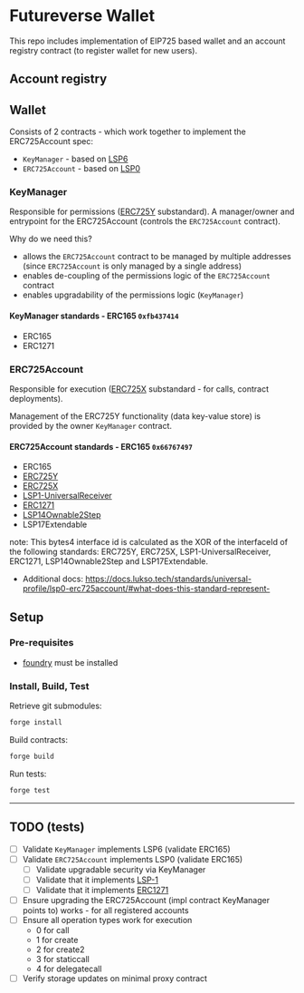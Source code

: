 # Futureverse Wallet

This repo includes implementation of EIP725 based wallet and an account registry contract (to register wallet for new users).

## Account registry

## Wallet

Consists of 2 contracts - which work together to implement the ERC725Account spec:

- `KeyManager` - based on [LSP6](https://github.com/lukso-network/LIPs/blob/main/LSPs/LSP-6-KeyManager.md)
- `ERC725Account` - based on [LSP0](https://github.com/lukso-network/LIPs/blob/main/LSPs/LSP-0-ERC725Account.md)

### KeyManager

Responsible for permissions ([ERC725Y](https://github.com/ethereum/EIPs/blob/master/EIPS/eip-725.md#erc725y) substandard).
A manager/owner and entrypoint for the ERC725Account (controls the `ERC725Account` contract).

Why do we need this?

- allows the `ERC725Account` contract to be managed by multiple addresses (since `ERC725Account` is only managed by a single address)
- enables de-coupling of the permissions logic of the `ERC725Account` contract
- enables upgradability of the permissions logic (`KeyManager`)

#### KeyManager standards - ERC165 `0xfb437414`

- ERC165
- ERC1271

### ERC725Account

Responsible for execution ([ERC725X](https://github.com/ethereum/EIPs/blob/master/EIPS/eip-725.md#erc725x) substandard - for calls, contract deployments).

Management of the ERC725Y functionality (data key-value store) is provided by the owner `KeyManager` contract.

#### ERC725Account standards - ERC165 `0x66767497`

- ERC165
- [ERC725Y](https://docs.lukso.tech/standards/universal-profile/lsp0-erc725account/#erc725y---generic-key-value-store)
- [ERC725X](https://docs.lukso.tech/standards/universal-profile/lsp0-erc725account/#erc725x---generic-executor)
- [LSP1-UniversalReceiver](https://docs.lukso.tech/standards/universal-profile/lsp0-erc725account/#lsp1---universalreceiver)
- [ERC1271](https://docs.lukso.tech/standards/universal-profile/lsp0-erc725account/#erc1271)
- [LSP14Ownable2Step](https://docs.lukso.tech/standards/universal-profile/lsp0-erc725account/#erc1271)
- LSP17Extendable

note: This bytes4 interface id is calculated as the XOR of the interfaceId of the following standards: ERC725Y, ERC725X, LSP1-UniversalReceiver, ERC1271, LSP14Ownable2Step and LSP17Extendable.

- Additional docs: https://docs.lukso.tech/standards/universal-profile/lsp0-erc725account/#what-does-this-standard-represent-

## Setup

### Pre-requisites

- [foundry](https://book.getfoundry.sh/getting-started/installation) must be installed

### Install, Build, Test

Retrieve git submodules:

```sh
forge install
```

Build contracts:

```sh
forge build
```

Run tests:

```sh
forge test
```

---

## TODO (tests)

- [ ] Validate `KeyManager` implements LSP6 (validate ERC165)
- [ ] Validate `ERC725Account` implements LSP0 (validate ERC165)
  - [ ] Validate upgradable security via KeyManager
  - [ ] Validate that it implements [LSP-1](https://github.com/lukso-network/LIPs/blob/main/LSPs/LSP-1-UniversalReceiver.md)
  - [ ] Validate that it implements [ERC1271](https://eips.ethereum.org/EIPS/eip-1271)
- [ ] Ensure upgrading the ERC725Account (impl contract KeyManager points to) works - for all registered accounts
- [ ] Ensure all operation types work for execution
  - 0 for call
  - 1 for create
  - 2 for create2
  - 3 for staticcall
  - 4 for delegatecall
- [ ] Verify storage updates on minimal proxy contract
